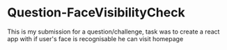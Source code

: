 # Question-FaceVisibilityCheck
This is my submission for a question/challenge, task was to create a react app with if user's face is recognisable he can visit homepage
